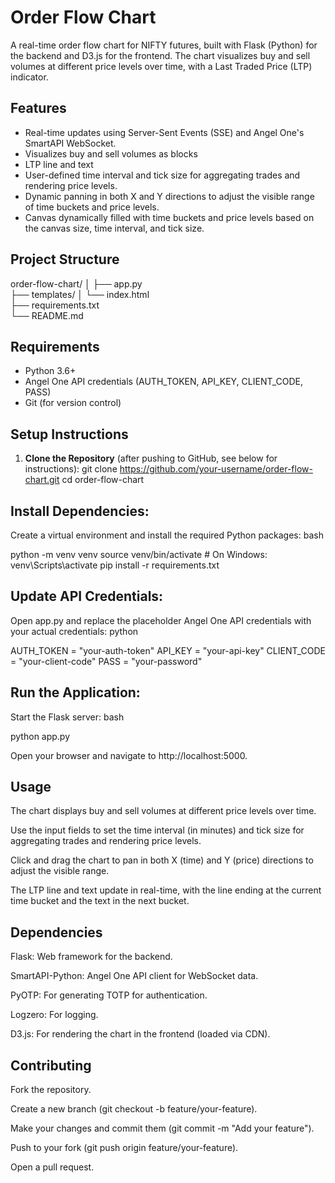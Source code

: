 # Order Flow Chart

A real-time order flow chart for NIFTY futures, built with Flask (Python) for the backend and D3.js for the frontend. The chart visualizes buy and sell volumes at different price levels over time, with a Last Traded Price (LTP) indicator.

## Features
- Real-time updates using Server-Sent Events (SSE) and Angel One's SmartAPI WebSocket.
- Visualizes buy and sell volumes as blocks
- LTP line and text
- User-defined time interval and tick size for aggregating trades and rendering price levels.
- Dynamic panning in both X and Y directions to adjust the visible range of time buckets and price levels.
- Canvas dynamically filled with time buckets and price levels based on the canvas size, time interval, and tick size.

## Project Structure
order-flow-chart/
│
├── app.py             
├── templates/
│   └── index.html     
├── requirements.txt    
└── README.md          


## Requirements
- Python 3.6+
- Angel One API credentials (AUTH_TOKEN, API_KEY, CLIENT_CODE, PASS)
- Git (for version control)

## Setup Instructions
1. **Clone the Repository** (after pushing to GitHub, see below for instructions):
   git clone https://github.com/your-username/order-flow-chart.git
   cd order-flow-chart

## Install Dependencies:
Create a virtual environment and install the required Python packages:
bash

python -m venv venv
source venv/bin/activate  # On Windows: venv\Scripts\activate
pip install -r requirements.txt

## Update API Credentials:
Open app.py and replace the placeholder Angel One API credentials with your actual credentials:
python

AUTH_TOKEN = "your-auth-token"
API_KEY = "your-api-key"
CLIENT_CODE = "your-client-code"
PASS = "your-password"

## Run the Application:
Start the Flask server:
bash

python app.py

Open your browser and navigate to http://localhost:5000.

## Usage
The chart displays buy and sell volumes at different price levels over time.

Use the input fields to set the time interval (in minutes) and tick size for aggregating trades and rendering price levels.

Click and drag the chart to pan in both X (time) and Y (price) directions to adjust the visible range.

The LTP line and text update in real-time, with the line ending at the current time bucket and the text in the next bucket.

## Dependencies
Flask: Web framework for the backend.

SmartAPI-Python: Angel One API client for WebSocket data.

PyOTP: For generating TOTP for authentication.

Logzero: For logging.

D3.js: For rendering the chart in the frontend (loaded via CDN).

## Contributing
Fork the repository.

Create a new branch (git checkout -b feature/your-feature).

Make your changes and commit them (git commit -m "Add your feature").

Push to your fork (git push origin feature/your-feature).

Open a pull request.


